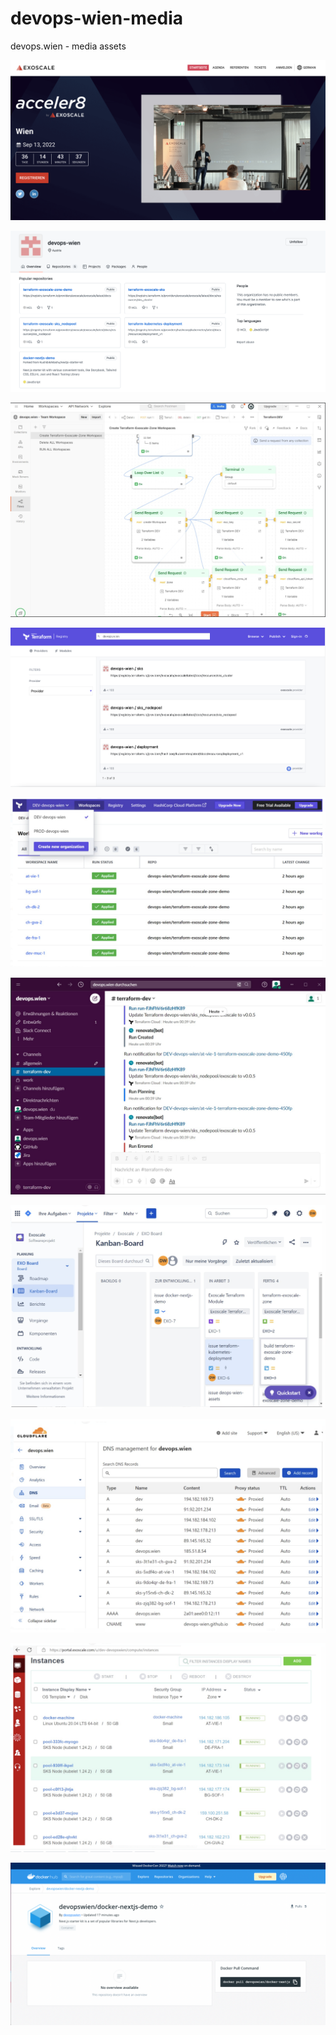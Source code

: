 # devops-wien-media
devops.wien - media assets

[![gitrepo_image](images/exoscale_event.png "exoscale_event")](https://events.exoscale.com/exoscale-acceler8-vienna)

[![gitrepo_image](images/git_repo.png "gitrepo_image")](https://github.com/devops-wien)

[![gitrepo_image](images/postman_flows.png "postman_flows")](https://devops-vienna.postman.co/workspace/devops.wien---Team-Workspace~1da23a1d-340c-48cd-88e2-79c5d84e8198/overview)

[![gitrepo_image](images/terraform_registries.png "terraform_registries")](https://registry.terraform.io/search/modules?q=devops.wien)

[![gitrepo_image](images/terraform_workspaces.png "terraform_workspaces")](https://app.terraform.io/app/DEV-devops-wien/workspaces/)

[![gitrepo_image](images/slack_notifications.png "slack_notifications")](https://devopswien.slack.com/)

[![gitrepo_image](images/jira_github_integration.png "jira_github_integration")](https://devops-wien.atlassian.net/)

[![gitrepo_image](images/cloudflare_dns_integration.png "cloudflare_dns_integration")](https://dash.cloudflare.com/91b3d10a2c41e59647e3ffbec053d628/devops.wien/dns)

[![gitrepo_image](images/exoscale_sks_instances.png "exoscale_sks_instances.png")](https://portal.exoscale.com/u/dev-devopswien/compute/instances)

[![gitrepo_image](images/dockerhub_image.png "dockerhub_image")](https://hub.docker.com/r/devopswien/docker-nextjs-demo)